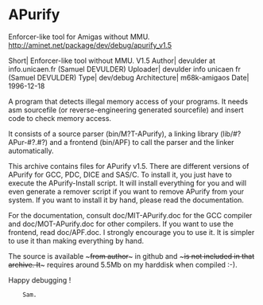 # APurify
Enforcer-like tool for Amigas without MMU.
http://aminet.net/package/dev/debug/apurify_v1.5

Short|	Enforcer-like tool without MMU. V1.5
Author|	devulder at info.unicaen.fr (Samuel DEVULDER)
Uploader|	devulder info unicaen fr (Samuel DEVULDER)
Type|	dev/debug
Architecture|	m68k-amigaos
Date|	1996-12-18


A program that detects illegal memory access of your programs. It needs asm sourcefile (or reverse-engineering generated sourcefile) and insert code to check memory access.

It consists  of  a  source  parser  (bin/M?T-APurify),  a  linking  library (lib/#?APur-#?.#?) and a frontend (bin/APF) to  call  the  parser  and  the linker automatically.

This archive contains files for APurify v1.5. There are different  versions of APurify for GCC, PDC, DICE and SAS/C. To install it, you  just  have  to execute the APurify-Install script. It will install everything for you	and will even generate a remover script if you want to remove APurify from your system. If you want to install it by hand, please read the documentation.

For the documentation, consult doc/MIT-APurify.doc for the GCC compiler and doc/MOT-APurify.doc for other compilers. If you want to use  the  frontend, read doc/APF.doc. I strongly encourage you to use it. It is simpler to	use it than making everything by hand.

The source is available ~~~from author~~~ in github and ~~~is not included in that archive. It~~~  requires around 5.5Mb on my harddisk when compiled :-).

Happy debugging !

		Sam.
```